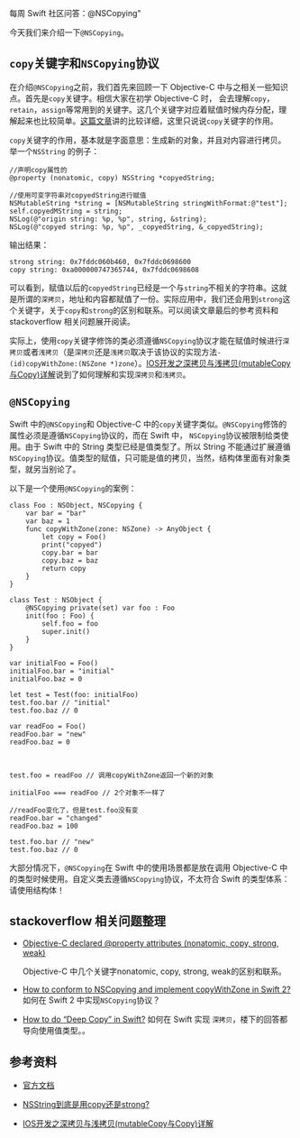 每周 Swift 社区问答：@NSCopying"


今天我们来介绍一下`@NSCopying`。


## `copy`关键字和`NSCopying`协议
在介绍`@NSCopying`之前，我们首先来回顾一下 Objective-C 中与之相关一些知识点。首先是`copy`关键字。相信大家在初学 Objective-C 时， 会去理解`copy`，`retain`，`assign`等常用到的关键字。这几个关键字对应着赋值时候内存分配，理解起来也比较简单。[这篇文章](http://www.cnblogs.com/pengyingh/articles/2375080.html)讲的比较详细，这里只说说`copy`关键字的作用。

`copy`关键字的作用，基本就是字面意思：生成新的对象，并且对内容进行拷贝。举一个`NSString` 的例子：

    //声明copy属性的
    @property (nonatomic, copy) NSString *copyedString;
    
    //使用可变字符串对copyedString进行赋值
    NSMutableString *string = [NSMutableString stringWithFormat:@"test"];
    self.copyedMString = string;
    NSLog(@"origin string: %p, %p", string, &string);
    NSLog(@"copyed string: %p, %p", _copyedString, &_copyedString);

输出结果：

    strong string: 0x7fddc060b460, 0x7fddc0698600
    copy string: 0xa000000747365744, 0x7fddc0698608

可以看到，赋值以后的`copyedString`已经是一个与`string`不相关的字符串。这就是所谓的`深拷贝`，地址和内容都赋值了一份。实际应用中，我们还会用到`strong`这个关键字，关于`copy`和`strong`的区别和联系。可以阅读文章最后的参考资料和 stackoverflow 相关问题展开阅读。

实际上，使用`copy`关键字修饰的类必须遵循`NSCopying`协议才能在赋值时候进行`深拷贝`或者`浅拷贝`（是`深拷贝`还是`浅拷贝`取决于该协议的实现方法`- (id)copyWithZone:(NSZone *)zone`）。[IOS开发之深拷贝与浅拷贝(mutableCopy与Copy)详解](http://www.cnblogs.com/gaoxiao228/archive/2012/04/21/2462561.html)说到了如何理解和实现`深拷贝`和`浅拷贝`。



## `@NSCopying`

Swift 中的`@NSCopying`和 Objective-C 中的`copy`关键字类似。`@NSCopying`修饰的属性必须是遵循`NSCopying`协议的，而在 Swift 中， `NSCopying`协议被限制给类使用。由于 Swift 中的 String 类型已经是值类型了。所以 String 不能通过扩展遵循`NSCopying`协议。值类型的赋值，只可能是值的拷贝，当然，结构体里面有对象类型，就另当别论了。

以下是一个使用`@NSCopying`的案例：

    class Foo : NSObject, NSCopying {
        var bar = "bar"
        var baz = 1
        func copyWithZone(zone: NSZone) -> AnyObject {
            let copy = Foo()
            print("copyed")
            copy.bar = bar
            copy.baz = baz
            return copy
        }
    }
    
    class Test : NSObject {
        @NSCopying private(set) var foo : Foo
        init(foo : Foo) {
            self.foo = foo
            super.init()
        }
    }
    
    var initialFoo = Foo()
    initialFoo.bar = "initial"
    initialFoo.baz = 0
    
    let test = Test(foo: initialFoo)
    test.foo.bar // "initial"
    test.foo.baz // 0
    
    var readFoo = Foo()
    readFoo.bar = "new"
    readFoo.baz = 0
    
    
    
    test.foo = readFoo // 调用copyWithZone返回一个新的对象
    
    initialFoo === readFoo // 2个对象不一样了
    
    //readFoo变化了，但是test.foo没有变
    readFoo.bar = "changed"
    readFoo.baz = 100
    
    test.foo.bar // "new"
    test.foo.baz // 0
大部分情况下，`@NSCopying`在 Swift 中的使用场景都是放在调用 Objective-C 中的类型时候使用。自定义类去遵循`NSCopying`协议，不太符合 Swift 的类型体系：请使用结构体！


## stackoverflow 相关问题整理

* [Objective-C declared @property attributes (nonatomic, copy, strong, weak)](http://stackoverflow.com/questions/9859719/objective-c-declared-property-attributes-nonatomic-copy-strong-weak)

	Objective-C 中几个关键字nonatomic, copy, strong, weak的区别和联系。
	
* [How to conform to NSCopying and implement copyWithZone in Swift 2?](http://stackoverflow.com/questions/32111868/how-to-conform-to-nscopying-and-implement-copywithzone-in-swift-2)
	如何在 Swift 2 中实现`NSCopying`协议？
	
* [How to do “Deep Copy” in Swift?](http://stackoverflow.com/questions/24754559/how-to-do-deep-copy-in-swift/35126740#35126740)
  如何在 Swift 实现 `深拷贝`，楼下的回答都导向使用值类型。。
		
## 参考资料

* [官方文档](http://wiki.jikexueyuan.com/project/swift/chapter3/06_Attributes.html)

* [NSString到底是用copy还是strong?](http://www.jianshu.com/p/731bdaf5f123)

* [IOS开发之深拷贝与浅拷贝(mutableCopy与Copy)详解](http://www.cnblogs.com/gaoxiao228/archive/2012/04/21/2462561.html)







